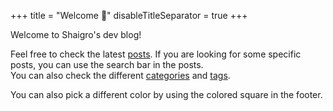 +++
title = "Welcome :tada:"
disableTitleSeparator = true
+++

Welcome to Shaigro's dev blog!

Feel free to check the latest [posts](/posts). If you are looking for some specific posts, you can use the search bar in the posts.  
You can also check the different [categories](/categories) and [tags](/tags). 

You can also pick a different color by using the colored square in the footer.
